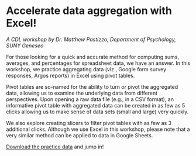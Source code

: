 # Accelerate data aggregation with Excel!
*A CDL workshop by Dr. Matthew Pastizzo, Department of Psychology, SUNY Geneseo* 

For those looking for a quick and accurate method for computing sums, averages, and percentages for spreadsheet data, we have an answer. In this workshop, we practice aggregating data (viz., Google form survey responses, Argos reports) in Excel using pivot tables. 

Pivot tables are so-named for the ability to turn or pivot the aggregated data, allowing us to examine the underlying data from different perspectives. Upon opening a raw data file (e.g., in a CSV format), an informative pivot table with aggregated data can be created in as few as 5 clicks allowing us to make sense of data sets (small and large) very quickly. 

We also explore creating slicers to filter pivot tables with as few as 3 additional clicks. Although we use Excel in this workshop, please note that a very similar method can be applied to data in Google Sheets.

[Download the practice data](Candidate-Feedback-Form-(Responses).xlsx) and jump in!